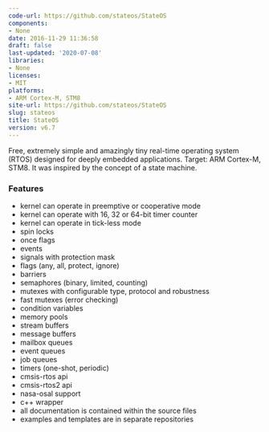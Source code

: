 ```yaml
---
code-url: https://github.com/stateos/StateOS
components:
- None
date: 2016-11-29 11:36:58
draft: false
last-updated: '2020-07-08'
libraries:
- None
licenses:
- MIT
platforms:
- ARM Cortex-M, STM8
site-url: https://github.com/stateos/StateOS
slug: stateos
title: StateOS
version: v6.7
---
```

Free, extremely simple and amazingly tiny real-time operating system (RTOS) designed for deeply embedded applications. Target: ARM Cortex-M, STM8. It was inspired by the concept of a state machine.

<!--more-->

### Features
- kernel can operate in preemptive or cooperative mode
- kernel can operate with 16, 32 or 64-bit timer counter
- kernel can operate in tick-less mode
- spin locks
- once flags
- events
- signals with protection mask
- flags (any, all, protect, ignore)
- barriers
- semaphores (binary, limited, counting)
- mutexes with configurable type, protocol and robustness
- fast mutexes (error checking)
- condition variables
- memory pools
- stream buffers
- message buffers
- mailbox queues
- event queues
- job queues
- timers (one-shot, periodic)
- cmsis-rtos api
- cmsis-rtos2 api
- nasa-osal support
- c++ wrapper
- all documentation is contained within the source files
- examples and templates are in separate repositories

